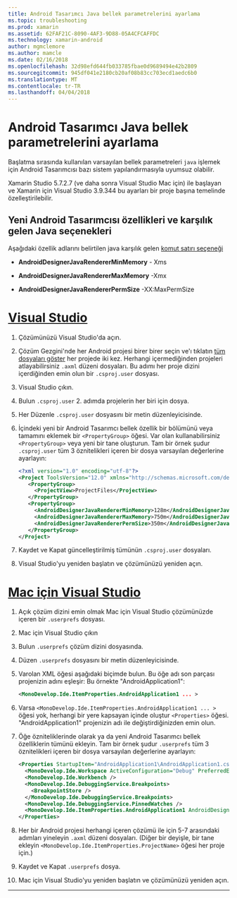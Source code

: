```yaml
---
title: Android Tasarımcı Java bellek parametrelerini ayarlama
ms.topic: troubleshooting
ms.prod: xamarin
ms.assetid: 62FAF21C-8090-4AF3-9D88-05A4CFCAFFDC
ms.technology: xamarin-android
author: mgmclemore
ms.author: mamcle
ms.date: 02/16/2018
ms.openlocfilehash: 32d98efd644fb033785fbae0d9689494e42b2809
ms.sourcegitcommit: 945df041e2180cb20af08b83cc703ecd1aedc6b0
ms.translationtype: MT
ms.contentlocale: tr-TR
ms.lasthandoff: 04/04/2018
---
```

# <a name="adjusting-java-memory-parameters-for-the-android-designer"></a>Android Tasarımcı Java bellek parametrelerini ayarlama

Başlatma sırasında kullanılan varsayılan bellek parametreleri `java` işlemek için Android Tasarımcısı bazı sistem yapılandırmasıyla uyumsuz olabilir.

Xamarin Studio 5.7.2.7 (ve daha sonra Visual Studio Mac için) ile başlayan ve Xamarin için Visual Studio 3.9.344 bu ayarları bir proje başına temelinde özelleştirilebilir.

## <a name="new-android-designer-properties-and-corresponding-java-options"></a>Yeni Android Tasarımcısı özellikleri ve karşılık gelen Java seçenekleri

Aşağıdaki özellik adlarını belirtilen java karşılık gelen [komut satırı seçeneği](http://docs.oracle.com/javase/7/docs/technotes/tools/windows/java.html)

- **AndroidDesignerJavaRendererMinMemory** - Xms

- **AndroidDesignerJavaRendererMaxMemory** -Xmx

- **AndroidDesignerJavaRendererPermSize** -XX:MaxPermSize


# <a name="visual-studiotabvswin"></a>[Visual Studio](#tab/vswin)

1.  Çözümünüzü Visual Studio'da açın.

2.  Çözüm Gezgini'nde her Android projesi birer birer seçin ve'ı tıklatın [tüm dosyaları göster](https://msdn.microsoft.com/en-us/library/4afxey9h.aspx) her projede iki kez. Herhangi içermediğinden projeleri atlayabilirsiniz `.axml` düzeni dosyaları. Bu adımı her proje dizini içerdiğinden emin olun bir `.csproj.user` dosyası.

3.  Visual Studio çıkın.

4.  Bulun `.csproj.user` 2. adımda projelerin her biri için dosya.

5.  Her Düzenle `.csproj.user` dosyasını bir metin düzenleyicisinde.

6.  İçindeki yeni bir Android Tasarımcı bellek özellik bir bölümünü veya tamamını eklemek bir `<PropertyGroup>` öğesi. Var olan kullanabilirsiniz `<PropertyGroup>` veya yeni bir tane oluşturun. Tam bir örnek şudur `.csproj.user` tüm 3 öznitelikleri içeren bir dosya varsayılan değerlerine ayarlayın:

    ```xml
    <?xml version="1.0" encoding="utf-8"?>
    <Project ToolsVersion="12.0" xmlns="http://schemas.microsoft.com/developer/msbuild/2003">
       <PropertyGroup>
         <ProjectView>ProjectFiles</ProjectView>
       </PropertyGroup>
       <PropertyGroup>
         <AndroidDesignerJavaRendererMinMemory>128m</AndroidDesignerJavaRendererMinMemory>
         <AndroidDesignerJavaRendererMaxMemory>750m</AndroidDesignerJavaRendererMaxMemory>
         <AndroidDesignerJavaRendererPermSize>350m</AndroidDesignerJavaRendererPermSize>
       </PropertyGroup>
    </Project>
    ```

7.  Kaydet ve Kapat güncelleştirilmiş tümünün `.csproj.user` dosyaları.

8.  Visual Studio'yu yeniden başlatın ve çözümünüzü yeniden açın.

# <a name="visual-studio-for-mactabvsmac"></a>[Mac için Visual Studio](#tab/vsmac)

1.  Açık çözüm dizini emin olmak Mac için Visual Studio çözümünüzde içeren bir `.userprefs` dosyası.

2.  Mac için Visual Studio çıkın

3.  Bulun `.userprefs` çözüm dizini dosyasında.

4.  Düzen `.userprefs` dosyasını bir metin düzenleyicisinde.

5.  Varolan XML öğesi aşağıdaki biçimde bulun. Bu öğe adı son parçası projenizin adını eşleşir: Bu örnekte "AndroidApplication1":

    ```xml
    <MonoDevelop.Ide.ItemProperties.AndroidApplication1 ... >
    ```

6.  Varsa `<MonoDevelop.Ide.ItemProperties.AndroidApplication1 ... >` öğesi yok, herhangi bir yere kapsayan içinde oluştur `<Properties>` öğesi. "AndroidApplication1" projenizin adı ile değiştirdiğinizden emin olun.

7.  Öğe özniteliklerinde olarak ya da yeni Android Tasarımcı bellek özelliklerin tümünü ekleyin. Tam bir örnek şudur `.userprefs` tüm 3 öznitelikleri içeren bir dosya varsayılan değerlerine ayarlayın:

    ```xml
    <Properties StartupItem="AndroidApplication1\AndroidApplication1.csproj">
      <MonoDevelop.Ide.Workspace ActiveConfiguration="Debug" PreferredExecutionTarget="Android.SelectDevice" />
      <MonoDevelop.Ide.Workbench />
      <MonoDevelop.Ide.DebuggingService.Breakpoints>
        <BreakpointStore />
      </MonoDevelop.Ide.DebuggingService.Breakpoints>
      <MonoDevelop.Ide.DebuggingService.PinnedWatches />
      <MonoDevelop.Ide.ItemProperties.AndroidApplication1 AndroidDesignerJavaRendererMinMemory="128m" AndroidDesignerJavaRendererMaxMemory="750m" AndroidDesignerJavaRendererPermSize="350m" />
    </Properties>
    ```

8.  Her bir Android projesi herhangi içeren çözümü ile için 5-7 arasındaki adımları yineleyin `.axml` düzeni dosyaları. (Diğer bir deyişle, bir tane ekleyin `<MonoDevelop.Ide.ItemProperties.ProjectName>` öğesi her proje için.)

9.  Kaydet ve Kapat `.userprefs` dosya.

10. Mac için Visual Studio'yu yeniden başlatın ve çözümünüzü yeniden açın.

-----

